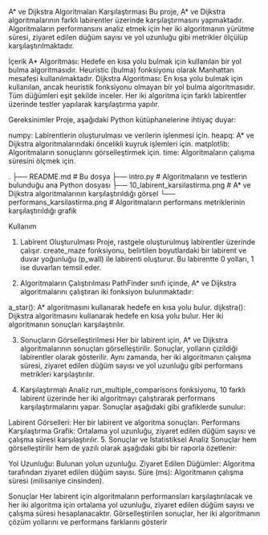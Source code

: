 A* ve Dijkstra Algoritmaları Karşılaştırması
Bu proje, A* ve Dijkstra algoritmalarının farklı labirentler üzerinde karşılaştırmasını yapmaktadır. Algoritmaların performansını analiz etmek için her iki algoritmanın yürütme süresi, ziyaret edilen düğüm sayısı ve yol uzunluğu gibi metrikler ölçülüp karşılaştırılmaktadır.

İçerik
A* Algoritması: Hedefe en kısa yolu bulmak için kullanılan bir yol bulma algoritmasıdır. Heuristic (bulma) fonksiyonu olarak Manhattan mesafesi kullanılmaktadır.
Dijkstra Algoritması: En kısa yolu bulmak için kullanılan, ancak heuristik fonksiyonu olmayan bir yol bulma algoritmasıdır. Tüm düğümleri eşit şekilde inceler.
Her iki algoritma için farklı labirentler üzerinde testler yapılarak karşılaştırma yapılır.

Gereksinimler
Proje, aşağıdaki Python kütüphanelerine ihtiyaç duyar:

numpy: Labirentlerin oluşturulması ve verilerin işlenmesi için.
heapq: A* ve Dijkstra algoritmalarındaki öncelikli kuyruk işlemleri için.
matplotlib: Algoritmaların sonuçlarını görselleştirmek için.
time: Algoritmaların çalışma süresini ölçmek için.

.
├── README.md            # Bu dosya
├── intro.py  # Algoritmaların ve testlerin bulunduğu ana Python dosyası
├── 10_labirent_karsilastirma.png  # A* ve Dijkstra algoritmalarının karşılaştırıldığı görsel
└── performans_karsilastirma.png    # Algoritmaların performans metriklerinin karşılaştırıldığı grafik

Kullanım
1. Labirent Oluşturulması
Proje, rastgele oluşturulmuş labirentler üzerinde çalışır. create_maze fonksiyonu, belirtilen boyutlardaki bir labirent ve duvar yoğunluğu (p_wall) ile labirenti oluşturur. Bu labirentte 0 yolları, 1 ise duvarları temsil eder.

2. Algoritmaların Çalıştırılması
PathFinder sınıfı içinde, A* ve Dijkstra algoritmalarını çalıştıran iki fonksiyon bulunmaktadır:

a_star(): A* algoritmasını kullanarak hedefe en kısa yolu bulur.
dijkstra(): Dijkstra algoritmasını kullanarak hedefe en kısa yolu bulur.
Her iki algoritmanın sonuçları karşılaştırılır.

3. Sonuçların Görselleştirilmesi
Her bir labirent için, A* ve Dijkstra algoritmalarının sonuçları görselleştirilir. Sonuçlar, yolların çizildiği labirentler olarak gösterilir. Aynı zamanda, her iki algoritmanın çalışma süresi, ziyaret edilen düğüm sayısı ve yol uzunluğu gibi performans metrikleri karşılaştırılır.

4. Karşılaştırmalı Analiz
run_multiple_comparisons fonksiyonu, 10 farklı labirent üzerinde her iki algoritmayı çalıştırarak performans karşılaştırmalarını yapar. Sonuçlar aşağıdaki gibi grafiklerde sunulur:

Labirent Görselleri: Her bir labirent ve algoritma sonuçları.
Performans Karşılaştırma Grafik: Ortalama yol uzunluğu, ziyaret edilen düğüm sayısı ve çalışma süresi karşılaştırılır.
5. Sonuçlar ve İstatistiksel Analiz
Sonuçlar hem görselleştirilir hem de yazılı olarak aşağıdaki gibi bir raporla özetlenir:

Yol Uzunluğu: Bulunan yolun uzunluğu.
Ziyaret Edilen Düğümler: Algoritma tarafından ziyaret edilen düğüm sayısı.
Süre (ms): Algoritmanın çalışma süresi (milisaniye cinsinden).

Sonuçlar
Her labirent için algoritmaların performansları karşılaştırılacak ve her iki algoritma için ortalama yol uzunluğu, ziyaret edilen düğüm sayısı ve çalışma süresi hesaplanacaktır.
Görselleştirilen sonuçlar, her iki algoritmanın çözüm yollarını ve performans farklarını gösterir

